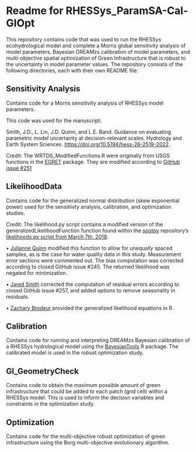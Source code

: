 # Readme for RHESSys_ParamSA-Cal-GIOpt
This repository contains code that was used to run the RHESSys ecohydrological model and complete a Morris global sensitivity analysis of model parameters, Bayesian DREAMzs calibration of model parameters, and multi-objective spatial optimization of Green Infrastructure that is robust to the uncertainty in model parameter values. The repository consists of the following directories, each with their own README file:


## Sensitivity Analysis
Contains code for a Morris sensitivity analysis of RHESSys model parameters.

This code was used for the manuscript:

Smith, J.D., L. Lin, J.D. Quinn, and L.E. Band. Guidance on evaluating parametric model uncertainty at decision-relevant scales. Hydrology and Earth System Sciences. https://doi.org/10.5194/hess-26-2519-2022.

Credit: The WRTDS_ModifiedFunctions.R were originally from USGS functions in the [EGRET](https://github.com/USGS-R/EGRET) package. They are modified according to [GitHub issue #251](https://github.com/USGS-R/EGRET/issues/251)


## LikelihoodData
Contains code for the generalized normal distribution (skew exponential power) used for the sensitiivty analysis, calibration, and optimization studies. 

Credit: The likelihood.py script contains a modified version of the generalizedLikelihoodFunction function found within the [spotpy](https://github.com/thouska/spotpy) repository’s [likelihoods.py script from March 7th, 2018](https://github.com/thouska/spotpy/blob/3862cd2e6e0881c7a78d081a5b42e4094d359a45/spotpy/likelihoods.py).

•	[Julianne Quinn](https://github.com/julianneq) modified this function to allow for unequally spaced samples, as is the case for water quality data in this study. Measurement error sections were commented out. The bias computation was corrected according to closed GitHub issue #245. The returned likelihood was negated for minimization.

•	[Jared Smith](https://github.com/jds485) corrected the computation of residual errors according to closed GitHub issue #257, and added options to remove seasonality in residuals.

•	[Zachary Brodeur](https://github.com/zpb4/) provided the generalized likelihood equations in R.


## Calibration
Contains code for running and interpreting DREAMzs Bayesian calibration of a RHESSys hydrological model using the [BayesianTools](https://github.com/florianhartig/BayesianTools) R package. The calibrated model is used in the robust optimization study.


## GI_GeometryCheck
Contains code to obtain the maximum possible amount of green infrastructure that could be added to each patch (grid cell) within a RHESSys model. This is used to inform the decision variables and constraints in the optimization study.


## Optimization
Contains code for the multi-objective robust optimization of green infrastructure using the Borg multi-objective evolutionary algorithm.
